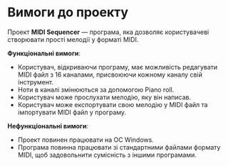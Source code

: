 # Вимоги до проекту

Проект **MIDI Sequencer** — програма, яка дозволяє користувачеві створювати прості мелодії у форматі MIDI.

**Функціональні вимоги**:
- Користувач, відкриваючи програму, має можливість редагувати MIDI файл з 16 каналами, присвоюючи кожному каналу свій інструмент.
- Ноти в каналі змінюються за допомогою Piano roll.
- Користувач може прослухати мелодію, яку він написав.
- Користувач може експортувати свою мелодію у MIDI файл та імпортувати MIDI файл у програму.

**Нефункціональні вимоги**:
- Проект повинен працювати на ОС Windows.
- Програма повинна працювати зі стандартними файлами формату MIDI, щоб задовольнити сумісність з іншими програмами.
